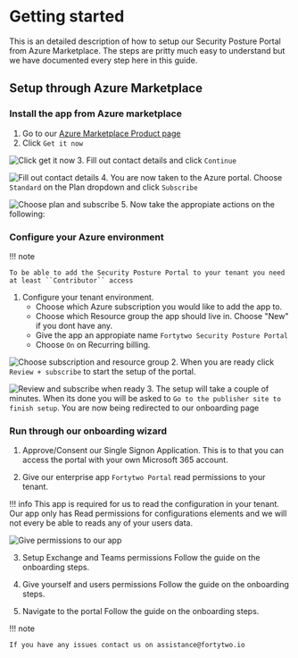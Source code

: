 # Getting started

This is an detailed description of how to setup our Security Posture Portal from Azure Marketplace. The steps are pritty much easy to understand but we have documented every step here in this guide.

## Setup through Azure Marketplace

### Install the app from Azure marketplace

1. Go to our [Azure Marketplace Product page](https://azuremarketplace.microsoft.com/en-us/marketplace/apps/amestofortytwoas1653635920536.securityposture-2023?tab=Overview)
2. Click ``Get it now``

![Click get it now](./media/setup_step1.png)
3. Fill out contact details and click ``Continue``

![Fill out contact details](./media/setup_step2.png)
4. You are now taken to the Azure portal. Choose ``Standard`` on the Plan dropdown and click ``Subscribe``

![Choose plan and subscribe](./media/setup_step3.png)
5. Now take the appropiate actions on the following:

### Configure your Azure environment

!!! note

    To be able to add the Security Posture Portal to your tenant you need at least ``Contributor`` access 

1. Configure your tenant environment.
    - Choose which Azure subscription you would like to add the app to.
    - Choose which Resource group the app should live in. Choose "New" if you dont have any.
    - Give the app an appropiate name ``Fortytwo Security Posture Portal``
    - Choose ``On`` on Recurring billing.

![Choose subscription and resource group](./media/setup_step4.png)
2. When you are ready click ``Review + subscribe`` to start the setup of the portal.

![Review and subscribe when ready](./media/setup_step5.png)
3. The setup will take a couple of minutes. When its done you will be asked to ``Go to the publisher site to finish setup``. You are now being redirected to our onboarding page

### Run through our onboarding wizard

1. Approve/Consent our Single Signon Application. This is to that you can access the portal with your own Microsoft 365 account.

2. Give our enterprise app ``Fortytwo Portal`` read permissions to your tenant.

!!! info
    This app is required for us to read the configuration in your tenant.
    Our app only has Read permissions for configurations elements and we will not every be able to reads any of your users data.

![Give permissions to our app](./media/setup_step10.png)

3. Setup Exchange and Teams permissions
Follow the guide on the onboarding steps.

4. Give yourself and users permissions
Follow the guide on the onboarding steps.

5. Navigate to the portal
Follow the guide on the onboarding steps.

!!! note

    If you have any issues contact us on assistance@fortytwo.io
